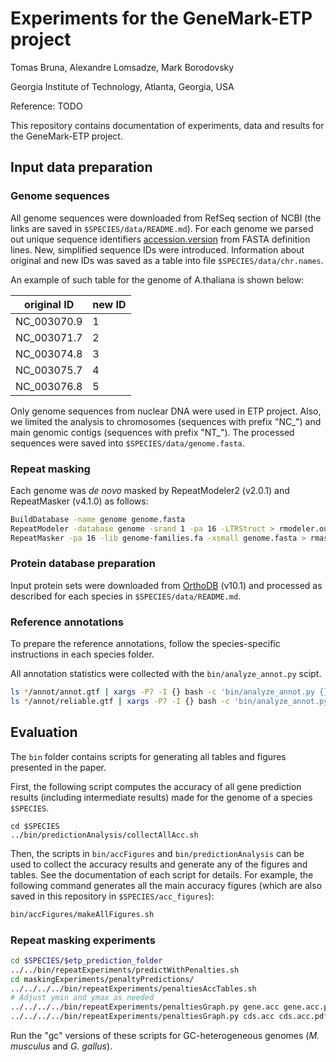 # Experiments for the GeneMark-ETP project

Tomas Bruna, Alexandre Lomsadze, Mark Borodovsky

Georgia Institute of Technology, Atlanta, Georgia, USA

Reference: TODO

This repository contains documentation of experiments, data and results for the GeneMark-ETP project.

## Input data preparation

### Genome sequences 

All genome sequences were downloaded from RefSeq section of NCBI (the links are saved in `$SPECIES/data/README.md`). For each genome we parsed out unique sequence identifiers [accession.version](https://www.ncbi.nlm.nih.gov/genbank/sequenceids/) from FASTA definition lines. New, simplified sequence IDs were introduced. Information about original and new IDs was saved as a table into file `$SPECIES/data/chr.names`.

An example of such table for the genome of A.thaliana is shown below:

| original ID | new ID |
| --- | --- |
| NC_003070.9 | 1 |
| NC_003071.7 | 2 |
| NC_003074.8 | 3 |
| NC_003075.7 | 4 |
| NC_003076.8 | 5 |

Only genome sequences from nuclear DNA were used in ETP project. Also, we limited the analysis to chromosomes (sequences with prefix "NC_") and main genomic contigs (sequences with prefix "NT_"). The processed sequences were saved into `$SPECIES/data/genome.fasta`.

### Repeat masking

Each genome was _de novo_ masked by RepeatModeler2 (v2.0.1) and RepeatMasker (v4.1.0) as follows:

```bash
BuildDatabase -name genome genome.fasta
RepeatModeler -database genome -srand 1 -pa 16 -LTRStruct > rmodeler.out
RepeatMasker -pa 16 -lib genome-families.fa -xsmall genome.fasta > rmasker.out
```

### Protein database preparation

Input protein sets were downloaded from [OrthoDB](https://www.orthodb.org/) (v10.1) and processed as described for each species in `$SPECIES/data/README.md`.

### Reference annotations

To prepare the reference annotations, follow the species-specific instructions
in each species folder.

All annotation statistics were collected with the `bin/analyze_annot.py` scipt.

```bash
ls */annot/annot.gtf | xargs -P7 -I {} bash -c 'bin/analyze_annot.py {} > {}.analysis'
ls */annot/reliable.gtf | xargs -P7 -I {} bash -c 'bin/analyze_annot.py {} > {}.analysis'
```


## Evaluation

The `bin` folder contains scripts for generating all tables and figures presented in the paper.

First, the following script computes the accuracy of all gene prediction results (including intermediate results) made for the genome of a species `$SPECIES`.

```
cd $SPECIES
../bin/predictionAnalysis/collectAllAcc.sh
```

Then, the scripts in `bin/accFigures` and `bin/predictionAnalysis` can be used to collect the accuracy results and generate any of the figures and tables. See the documentation of each script for details. For example, the following command generates all the main accuracy figures (which are also saved in this repository in `$SPECIES/acc_figures`):

```bash
bin/accFigures/makeAllFigures.sh
```

### Repeat masking experiments

```bash
cd $SPECIES/$etp_prediction_folder
../../bin/repeatExperiments/predictWithPenalties.sh
cd maskingExperiments/penaltyPredictions/
../../../../bin/repeatExperiments/penaltiesAccTables.sh
# Adjust ymin and ymax as needed
../../../../bin/repeatExperiments/penaltiesGraph.py gene.acc gene.acc.pdf --ymin 60 --ymax 85
../../../../bin/repeatExperiments/penaltiesGraph.py cds.acc cds.acc.pdf --ymin 60 --ymax 85
```

Run the "gc" versions of these scripts for GC-heterogeneous genomes (_M. musculus_ and _G. gallus_).
